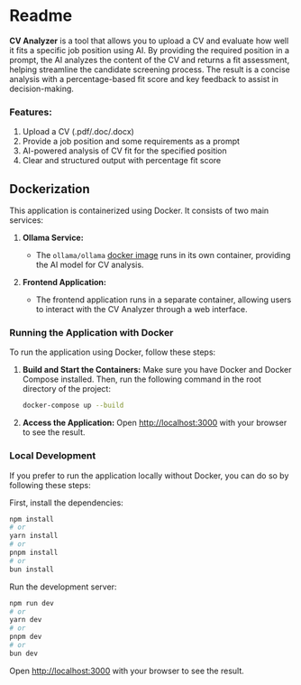 # Readme

**CV Analyzer** is a tool that allows you to upload a CV and evaluate how well it fits a specific job position using AI. By providing the required position in a prompt, the AI analyzes the content of the CV and returns a fit assessment, helping streamline the candidate screening process. The result is a concise analysis with a percentage-based fit score and key feedback to assist in decision-making.

### Features:

1. Upload a CV (.pdf/.doc/.docx)
2. Provide a job position and some requirements as a prompt
3. AI-powered analysis of CV fit for the specified position
4. Clear and structured output with percentage fit score

## Dockerization

This application is containerized using Docker. It consists of two main services:

1. **Ollama Service:**

   - The `ollama/ollama` [docker image](https://hub.docker.com/r/ollama/ollama) runs in its own container, providing the AI model for CV analysis.

2. **Frontend Application:**
   - The frontend application runs in a separate container, allowing users to interact with the CV Analyzer through a web interface.

### Running the Application with Docker

To run the application using Docker, follow these steps:

1. **Build and Start the Containers:**
   Make sure you have Docker and Docker Compose installed. Then, run the following command in the root directory of the project:

   ```bash
   docker-compose up --build
   ```

2. **Access the Application:**
   Open [http://localhost:3000](http://localhost:3000) with your browser to see the result.

### Local Development

If you prefer to run the application locally without Docker, you can do so by following these steps:

First, install the dependencies:

```bash
npm install
# or
yarn install
# or
pnpm install
# or
bun install
```

Run the development server:

```bash
npm run dev
# or
yarn dev
# or
pnpm dev
# or
bun dev
```

Open [http://localhost:3000](http://localhost:3000) with your browser to see the result.

